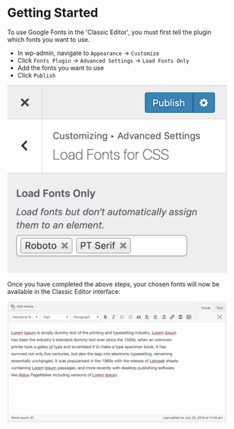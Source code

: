 # Getting Started

To use Google Fonts in the 'Classic Editor', you must first tell the plugin which fonts you want to use.&#x20;

* In wp-admin, navigate to `Appearance` → `Customize`
* Click `Fonts Plugin` → `Advanced Settings` → `Load Fonts Only`
* Add the fonts you want to use
* Click `Publish`

![](<../.gitbook/assets/image (1) (1).png>)

Once you have completed the above steps, your chosen fonts will now be available in the Classic Editor interface:

![](<../.gitbook/assets/2019-07-25 12.48.23.gif>)
